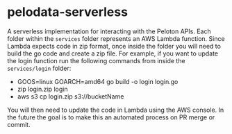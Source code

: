# pelodata-serverless 

A serverless implementation for interacting with the Peloton APIs. Each folder within the `services` folder represents an 
AWS Lambda function. Since Lambda expects code in zip format, once inside the folder you will need to build the go code and 
create a zip file. For example, if you want to update the login function run the following commands from inside the 
`services/login` folder: 

 - GOOS=linux GOARCH=amd64 go build -o login login.go
 - zip login.zip login
 - aws s3 cp login.zip s3://bucketName

You will then need to update the code in Lambda using the AWS console. In the future the goal is to make this an automated 
process on PR merge or commit.
